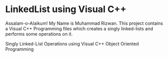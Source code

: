 # LinkedList using Visual C++
Assalam-o-Alaikum!
My Name is Muhammad Rizwan.
This project contains a Visual C++ Programming files which creates a singly linked-lists and performs some operations on it. 


Singly Linked-List Operations using Visual C++ Object Oriented Programming 
